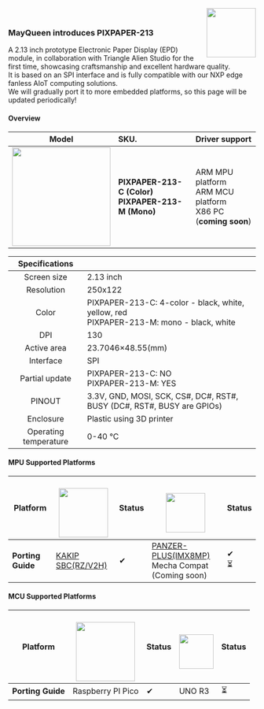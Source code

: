 <img src="https://www.mayqueentech.com/img/logo.png" width="100" align="right">
<br>

 ### MayQueen introduces PIXPAPER-213
A 2.13 inch prototype Electronic Paper Display (EPD) module, in collaboration with Triangle Alien Studio for the first time, showcasing craftsmanship and excellent hardware quality.<br>
It is based on an SPI interface and is fully compatible with our NXP edge fanless AIoT computing solutions.<br>
We will gradually port it to more embedded platforms, so this page will be updated periodically!



#### Overview
|                         Model                         | SKU.                                                  |                       Driver support                       |
| :----------------------------------------------------------: | :----------------------------------------------------------- | :---------------------------------------------------------| 
| <img src="https://github.com/user-attachments/assets/eee65e6d-8fb5-4698-9081-32c951031dab" width="200"> | **PIXPAPER-213-C (Color)** <br />   **PIXPAPER-213-M (Mono)**  | ARM MPU platform <br> ARM MCU platform <br> X86 PC (**coming soon**) |


|                         Specifications                         |                                                   |
| :----------------------------------------------------------: | :----------------------------------------------------------- |
| Screen size | 2.13 inch |
| Resolution | 250x122 |
| Color | PIXPAPER-213-C: 4-color - black, white, yellow, red <br> PIXPAPER-213-M: mono - black, white  <br> |
| DPI | 130 |
| Active area | 23.7046×48.55(mm) |
| Interface | SPI |
| Partial update | PIXPAPER-213-C: NO <br> PIXPAPER-213-M: YES |
| PINOUT | 3.3V, GND, MOSI, SCK, CS#, DC#, RST#, BUSY (DC#, RST#, BUSY are GPIOs)|
| Enclosure | Plastic using 3D printer |
|Operating temperature| 0-40 ℃ |

#### MPU Supported Platforms

| **Platform** | <a href="https://www.renesas.com/" target="_blank"><br> <img src="https://www.macnica.com/apac/galaxy/zh_tw/products-support/products/renesas.coreimg.jpeg/structure/_jcr_content/root/container/container/bannerimage/1653236359047.jpeg" width="" height="100" /></a> | Status |<a href="https://www.nxp.com/" target="_blank"><br> <img src="https://github.com/TechNexion-Vision/.github/assets/28101204/67cc61c0-6bb7-44d5-889a-1ba5d4c0b9b5" width="" height="80" /></a> | Status |
| ---- | ---- | ---- | ---- | ---- |
| **Porting Guide** | [KAKIP SBC(RZ/V2H)](https://github.com/MayQueenTechCommunity/PIXPAPER-213/blob/main/KAKIP_PIXPAPAER-213.md) | &#10004;  |  [PANZER-PLUS(IMX8MP)](https://github.com/MayQueenTechCommunity/PIXPAPER-213/blob/main/PANZER-PLUS_PIXPAPAER-213.md) <br> Mecha Compat (Coming soon) | &#10004; <br> &#x23F3;|


#### MCU Supported Platforms

| **Platform** | <a href="https://www.raspberrypi.com/" target="_blank"><br> <img src="https://camo.githubusercontent.com/fc8b5f8e2e02a0e81be9f9ae53bdf674c2a730f55345c6df533ed0e319804095/68747470733a2f2f7777772e72617370626572727970692e636f6d2f6170702f75706c6f6164732f323032322f30322f434f4c4f55522d5261737062657272792d50692d53796d626f6c2d526567697374657265642e706e67" width="" height="120" /></a> | Status | <a href="https://www.arduino.cc/" target="_blank"><br> <img src="https://github.com/user-attachments/assets/9e220d56-5228-4b4e-9af4-240bc67e0c71" width="" height="70" /></a> | Status |
| ---- | ---- | ---- | ---- | ---- |
| **Porting Guide** | Raspberry PI Pico | &#10004; | UNO R3 | &#x23F3; |

